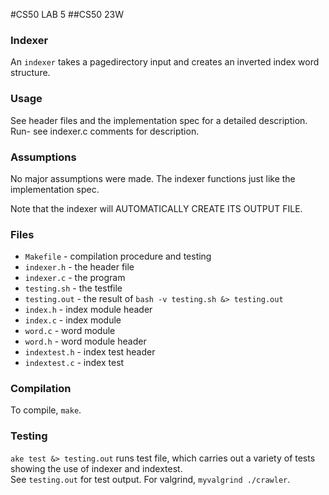 #CS50 LAB 5
##CS50 23W

### Indexer

An `indexer` takes a pagedirectory input and creates an inverted index word structure.

### Usage

See header files and the implementation spec for a detailed description. 
Run- see indexer.c comments for description. 


### Assumptions
No major assumptions were made. The indexer functions just like the implementation spec. 

Note that the indexer will AUTOMATICALLY CREATE ITS OUTPUT FILE. 

### Files
* `Makefile` - compilation procedure and testing
* `indexer.h` - the header file 
* `indexer.c` - the program
* `testing.sh` - the testfile
* `testing.out` - the result of `bash -v testing.sh &> testing.out`
* `index.h` - index module header
* `index.c` - index module
* `word.c` - word module
* `word.h` - word module header
* `indextest.h` - index test header 
* `indextest.c` - index test 

### Compilation

To compile, `make`. 

### Testing 

`ake test &> testing.out` runs test file, which carries out a variety of tests showing the use of indexer and indextest.  
See `testing.out` for test output. 
For valgrind, `myvalgrind ./crawler`. 
